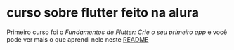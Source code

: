 # curso sobre flutter feito na alura

Primeiro curso foi o 
_Fundamentos de Flutter: Crie o seu primeiro app_ e você pode ver mais 
o que aprendi nele neste [README](https://github.com/daviguelfi/curso-flutter/blob/master/bytebank/README.md)

